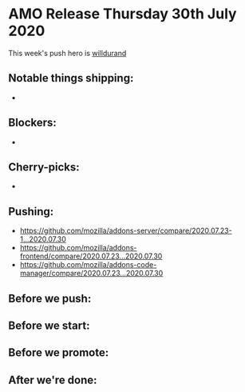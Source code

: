 # AMO Release Thursday 30th July 2020

This week's push hero is [willdurand](https://github.com/willdurand)

## Notable things shipping:

-

## Blockers:

-

## Cherry-picks:

- 

## Pushing:

- https://github.com/mozilla/addons-server/compare/2020.07.23-1...2020.07.30
- https://github.com/mozilla/addons-frontend/compare/2020.07.23...2020.07.30
- https://github.com/mozilla/addons-code-manager/compare/2020.07.23...2020.07.30

## Before we push:

## Before we start:

## Before we promote:

## After we're done:

